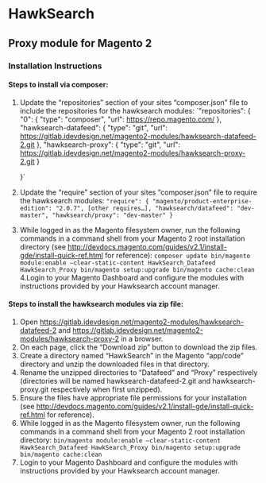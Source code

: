 # HawkSearch 
## Proxy module for Magento 2

### Installation Instructions
#### Steps to install via composer:
1. Update the “repositories” section of your sites “composer.json” file to include the repositories for the hawksearch modules:
    `"repositories": {
        "0": {
            "type": "composer",
            "url": https://repo.magento.com/
        },
        "hawksearch-datafeed": {
            "type": "git",
            "url": https://gitlab.idevdesign.net/magento2-modules/hawksearch-datafeed-2.git
        },
        "hawksearch-proxy": {
            "type": "git",
            "url": https://gitlab.idevdesign.net/magento2-modules/hawksearch-proxy-2.git
        }

    }`
2. Update the “require” section of your sites “composer.json” file to require the hawksearch modules:
    `"require": {
        "magento/product-enterprise-edition": "2.0.7",
        [other requires…],
        "hawksearch/datafeed": "dev-master",
        "hawksearch/proxy": "dev-master"
    }`
3. While logged in as the Magento filesystem owner, run the following commands in a command shell from your Magento 2 root installation directory (see http://devdocs.magento.com/guides/v2.1/install-gde/install-quick-ref.html for reference):
`composer update
bin/magento module:enable –clear-static-content HawkSearch_Datafeed HawkSearch_Proxy
bin/magento setup:upgrade
bin/magento cache:clean`
4.Login to your Magento Dashboard and configure the modules with instructions provided by your Hawksearch account manager.


#### Steps to install the hawksearch modules via zip file:
1. Open https://gitlab.idevdesign.net/magento2-modules/hawksearch-datafeed-2 and https://gitlab.idevdesign.net/magento2-modules/hawksearch-proxy-2 in a browser.
2. On each page, click the “Download zip” button to download the zip files.
3.	Create a directory named “HawkSearch” in the Magento “app/code” directory and unzip the downloaded files in that directory.
4.	Rename the unzipped directories to “Datafeed” and “Proxy” respectively (directories will be named hawksearch-datafeed-2.git and hawksearch-proxy.git respectively when first unzipped).
5.	Ensure the files have appropriate file permissions for your installation (see http://devdocs.magento.com/guides/v2.1/install-gde/install-quick-ref.html for reference).
6.	While logged in as the Magento filesystem owner, run the following commands in a command shell from your Magento 2 root installation directory:
`bin/magento module:enable –clear-static-content HawkSearch_Datafeed HawkSearch_Proxy
bin/magento setup:upgrade
bin/magento cache:clean`
7.	Login to your Magento Dashboard and configure the modules with instructions provided by your Hawksearch account manager.
